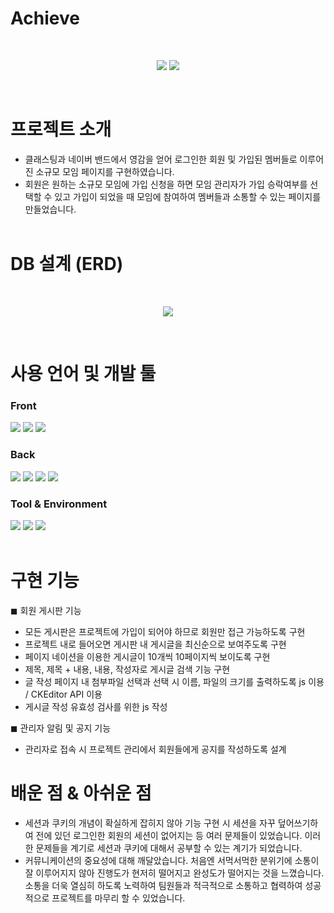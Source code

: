 # Achieve 


<br>
<p align="center"><img src="https://user-images.githubusercontent.com/84611460/182769354-23000e66-8c89-4ca6-b106-65da6c7307c2.png">
<img src="https://user-images.githubusercontent.com/84611460/182769280-cda8d837-0d8d-419e-a4c2-cf60f857d160.png"></p>
<br>

# 프로젝트 소개

- 클래스팅과 네이버 밴드에서 영감을 얻어 로그인한 회원 및 가입된 멤버들로 이루어진 소규모 모임 페이지를 구현하였습니다. 
- 회원은 원하는 소규모 모임에 가입 신청을 하면 모임 관리자가 가입 승락여부를 선택할 수 있고 가입이 되었을 때 모임에 참여하여 멤버들과 소통할 수 있는 페이지를 만들었습니다.
<br><br>

# DB 설계 (ERD)

<br>
<p align="center"><img src="https://user-images.githubusercontent.com/84611460/182769997-a31606f9-f435-4045-a63f-9202fa03bd05.png"></p>
<br>

# 사용 언어 및 개발 툴

### Front
<img src="https://img.shields.io/badge/html-E34F26?style=for-the-badge&logo=html5&logoColor=white"> <img src="https://img.shields.io/badge/css-1572B6?style=for-the-badge&logo=css3&logoColor=white"> <img src="https://img.shields.io/badge/javascript-yellow?style=for-the-badge&logo=javascript&logoColor=white"> <br>

### Back
<img src="https://img.shields.io/badge/jsp-green?style=for-the-badge&logo=jsp&logoColor=white"> <img src="https://img.shields.io/badge/JAVA-007396?style=for-the-badge&logo=java&logoColor=white"> <img src="https://img.shields.io/badge/servlet-skyblue?style=for-the-badge&logo=servlet&logoColor=white"> <img src="https://img.shields.io/badge/oracle-F80000?style=for-the-badge&logo=oracle&logoColor=white"> <br>

### Tool & Environment
<img src="https://img.shields.io/badge/eclipse-blue?style=for-the-badge&logo=eclipse&logoColor=white"> <img src="https://img.shields.io/badge/github-181717?style=for-the-badge&logo=github&logoColor=white"> <img src="https://img.shields.io/badge/apache tomcat-F8DC75?style=for-the-badge&logo=apachetomcat&logoColor=black"> <br><br>

# 구현 기능

◼ 회원 게시판 기능 <br>
- 모든 게시판은 프로젝트에 가입이 되어야 하므로 회원만 접근 가능하도록 구현
- 프로젝트 내로 들어오면 게시판 내 게시글을 최신순으로 보여주도록 구현
- 페이지 네이션을 이용한 게시글이 10개씩 10페이지씩 보이도록 구현
- 제목, 제목 + 내용, 내용, 작성자로 게시글 검색 기능 구현
- 글 작성 페이지 내 첨부파일 선택과 선택 시 이름, 파일의 크기를 출력하도록 js 이용 / CKEditor API 이용
- 게시글 작성 유효성 검사를 위한 js 작성 <br>

◼ 관리자 알림 및 공지 기능 <br>
- 관리자로 접속 시 프로젝트 관리에서 회원들에게 공지를 작성하도록 설계 <br>


# 배운 점 & 아쉬운 점

- 세션과 쿠키의 개념이 확실하게 잡히지 않아 기능 구현 시 세션을 자꾸 덮어쓰기하여 전에 있던 로그인한 회원의 세션이 없어지는 등 여러 문제들이 있었습니다. 이러한 문제들을 계기로 세션과 쿠키에 대해서 공부할 수 있는 계기가 되었습니다.
- 커뮤니케이션의 중요성에 대해 깨달았습니다. 처음엔 서먹서먹한 분위기에 소통이 잘 이루어지지 않아 진행도가 현저히 떨어지고 완성도가 떨어지는 것을 느꼈습니다. 소통을 더욱 열심히 하도록 노력하여 팀원들과 적극적으로 소통하고 협력하여 성공적으로 프로젝트를 마무리 할 수 있었습니다.
